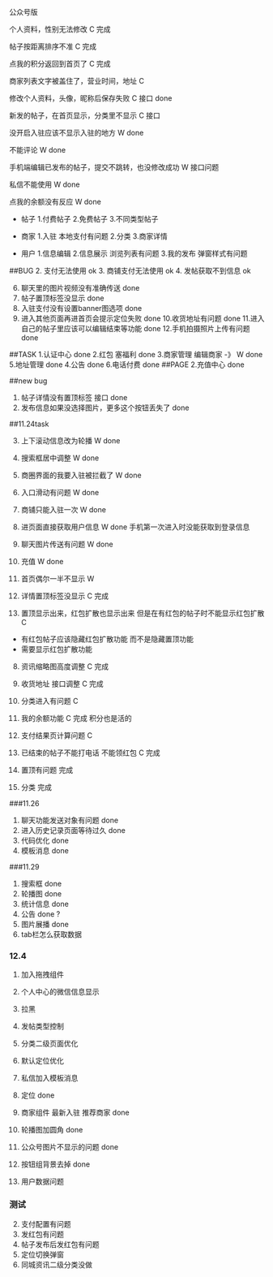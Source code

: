 公众号版

个人资料，性别无法修改     C   完成

帖子按距离排序不准 C        完成

点我的积分返回到首页了 C    完成

商家列表文字被盖住了，营业时间，地址 C    

修改个人资料，头像，昵称后保存失败 C 接口 done


新发的帖子，在首页显示，分类里不显示 C 接口



没开启入驻应该不显示入驻的地方 W done

不能评论 W done

手机端编辑已发布的帖子，提交不跳转，也没修改成功 W 接口问题

私信不能使用 W done


点我的余额没有反应 W done



- 帖子
1.付费帖子
2.免费帖子
3.不同类型帖子

- 商家
1.入驻 本地支付有问题
2.分类
3.商家详情

- 用户
1.信息编辑
2.信息展示 浏览列表有问题
3.我的发布 弹窗样式有问题


##BUG
2. 支付无法使用 ok
3. 商铺支付无法使用 ok
4. 发帖获取不到信息 ok


6. 聊天里的图片视频没有准确传送 done
7. 帖子置顶标签没显示 done
8. 入驻支付没有设置banner图选项 done
9. 进入其他页面再进首页会提示定位失败 done
10.收货地址有问题 done
11.进入自己的帖子里应该可以编辑结束等功能 done
12.手机拍摄照片上传有问题 done

##TASK
1.认证中心 done
2.红包 塞福利  done
3.商家管理  编辑商家 -》 W done
5.地址管理  done
4.公告 done
6.电话付费 done
##PAGE
2.充值中心 done


##new bug

1. 帖子详情没有置顶标签 接口 done
2. 发布信息如果没选择图片，更多这个按钮丢失了 done


##11.24task

3. 上下滚动信息改为轮播 W done
10. 搜索框居中调整 W done
12. 商圈界面的我要入驻被拦截了 W done
15. 入口滑动有问题 W done
17. 商铺只能入驻一次 W done

1. 进页面直接获取用户信息 W done
手机第一次进入时没能获取到登录信息
2. 聊天图片传送有问题 W done
14. 充值 W done
6. 首页偶尔一半不显示 W


4. 详情置顶标签没显示 C  完成
5. 置顶显示出来，红包扩散也显示出来 但是在有红包的帖子时不能显示红包扩散 C 
  - 有红包帖子应该隐藏红包扩散功能 而不是隐藏置顶功能  
  - 需要显示红包扩散功能
8. 资讯缩略图高度调整 C  完成
9. 收货地址 接口调整 C    完成
11. 分类进入有问题 C  
13. 我的余额功能 C   完成 积分也是活的
16. 支付结果页计算问题 C   
7. 已结束的帖子不能打电话 不能领红包 C 完成 


8. 置顶有问题 完成
11. 分类 完成


###11.26
1. 聊天功能发送对象有问题 done
2. 进入历史记录页面等待过久 done
3. 代码优化 done
4. 模板消息 done

###11.29
1. 搜索框 done
2. 轮播图 done
3. 统计信息 done
4. 公告 done ?
5. 图片展播 done
6. tab栏怎么获取数据

### 12.4
1. 加入拖拽组件
2. 个人中心的微信信息显示
4. 拉黑
5. 发帖类型控制
6. 分类二级页面优化
7. 默认定位优化
8. 私信加入模板消息


9. 定位 done
10. 商家组件 最新入驻 推荐商家 done
12. 轮播图加圆角 done
13. 公众号图片不显示的问题 done
14. 按钮组背景去掉 done
15. 用户数据问题
### 测试

2. 支付配置有问题
3. 发红包有问题
4. 帖子发布后发红包有问题
6. 定位切换弹窗
7. 同城资讯二级分类没做
